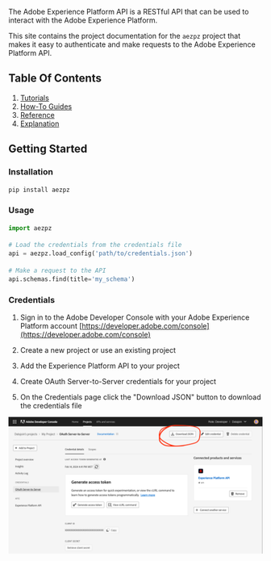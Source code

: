 The Adobe Experience Platform API is a RESTful API that
can be used to interact with the Adobe Experience Platform.

This site contains the project documentation for the
`aezpz` project that makes it easy to authenticate and 
make requests to the Adobe Experience Platform API.

## Table Of Contents

1. [Tutorials](tutorials.md)
2. [How-To Guides](how-to-guides.md)
3. [Reference](reference.md)
4. [Explanation](explanation.md)

## Getting Started

### Installation
```bash
pip install aezpz
```

### Usage
```python
import aezpz

# Load the credentials from the credentials file
api = aezpz.load_config('path/to/credentials.json')

# Make a request to the API
api.schemas.find(title='my_schema')
```

### Credentials
1. Sign in to the Adobe Developer Console with your Adobe Experience Platform account [https://developer.adobe.com/console](https://developer.adobe.com/console)

2. Create a new project or use an existing project

3. Add the Experience Platform API to your project

4. Create OAuth Server-to-Server credentials for your project

5. On the Credentials page click the "Download JSON" button to download the credentials file

![Screenshot of credentials page with highlighted download json button](https://github.com/datajoin-org/aezpz/raw/main/docs/images/download-creds-screenshot.png)